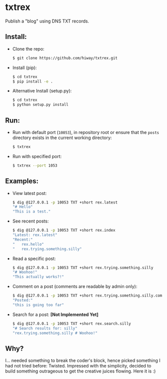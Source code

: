 # txtrex

Publish a "blog" using DNS TXT records.

## Install:

- Clone the repo:
  ```bash
  $ git clone https://github.com/hiway/txtrex.git
  ```
- Install (pip):
  ```bash
  $ cd txtrex
  $ pip install -e .
  ```
- Alternative Install (setup.py):
  ```bash
  $ cd txtrex
  $ python setup.py install
  ```
  
## Run:

- Run with default port (`10053`), in repository root or ensure that 
  the `posts` directory exists in the current working directory:
  ```bash
  $ txtrex
  ```
- Run with specified port:
  ```bash
  $ txtrex --port 1053
  ```

## Examples:

- View latest post:
  ```bash
  $ dig @127.0.0.1 -p 10053 TXT +short rex.latest
  "# Hello"
  "This is a test."
  ```
- See recent posts:
  ```bash
  $ dig @127.0.0.1 -p 10053 TXT +short rex.index
  "Latest: rex.latest"
  "Recent:"
  "   rex.hello"
  "   rex.trying.something.silly"
  ```
- Read a specific post:
  ```bash
  $ dig @127.0.0.1 -p 10053 TXT +short rex.trying.something.silly
  "# Woohoo!"
  "This actually works?!"
  ```
- Comment on a post (comments are readable by admin only):  
  ```bash
  $ dig @127.0.0.1 -p 10053 TXT +short rex.trying.something.silly.comment.this.is.going.too.far
  "Posted:"
  "this is going too far"
  ```
- Search for a post:
  **[Not Implemented Yet]**
  ```bash
  $ dig @127.0.0.1 -p 10053 TXT +short rex.search.silly
  "# Search results for: silly"
  "rex.trying.something.silly # Woohoo!"
  ```

## Why?

I... needed something to break the coder's block, hence picked 
something I had not tried before: Twisted. Impressed with the
simplicity, decided to build something outrageous to get the
creative juices flowing. Here it is :)
